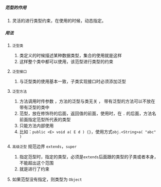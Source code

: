


##### 范型的作用
1. 灵活的进行类型约束，在使用的时候，动态指定。


##### 用法
1. `泛型类`
	1. 类定义的时候描述某种数据类型，集合的使用就是这样
    2. 这样整个类中都可以使用，该范型进行类型的约束
2. `泛型接口`
	1. 与泛型类的使用基本一致，子类实现接口时必须添加泛型
3. `泛型方法`
   1. 方法调用时传参数 ，方法的泛型与类无关 ， 带有泛型的方法可以不放在带有泛型的类中
   2. 范型，放在修饰符的后面，返回值的前面，使用时，在 `.` 的后面，方法名前面指定范型所代表的类型
   3. 只能方法内部使用
   4. 比如：`public <E> void a( E d ) {}`，使用方式`obj.<String>a( "abc" )`
4. `高级泛型`  规范边界  `extends`，`super`
   1. 指定范型时，指定的类型，必须是`extends`后面跟的类型的子类或者本身，不能超出这个范围
   2. 就是进行了约束

5. 如果范型没有指定，则类型为 `Object`